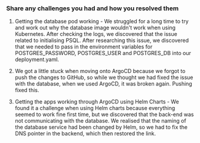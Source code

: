 ### Share any challenges you had and how you resolved them

1. Getting the database pod working - We struggled for a long time to try and work out why the database image wouldn't work when using Kubernetes. After checking the logs, we discovered that the issue related to initialising PSQL. After researching this issue, we discovered that we needed to pass in the environment variables for POSTGRES_PASSWORD, POSTGRES_USER and POSTGRES_DB into our deployment.yaml.

2. We got a little stuck when moving onto ArgoCD because we forgot to push the changes to GitHub, so while we thought we had fixed the issue with the database, when we used ArgoCD, it was broken again. Pushing fixed this.  

3. Getting the apps working through ArgoCD using Helm Charts - We found it a challenge when using Helm charts because everything seemed to work fine first time, but we discovered that the back-end was not communicating with the database. We realised that the naming of the database service had been changed by Helm, so we had to fix the DNS pointer in the backend, which then restored the link. 